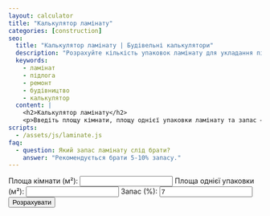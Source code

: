 ```yaml
---
layout: calculator
title: "Калькулятор ламінату"
categories: [construction]
seo:
  title: "Калькулятор ламінату | Будівельні калькулятори"
  description: "Розрахуйте кількість упаковок ламінату для укладання підлоги."
  keywords:
    - ламінат
    - підлога
    - ремонт
    - будівництво
    - калькулятор
  content: |
    <h2>Калькулятор ламінату</h2>
    <p>Введіть площу кімнати, площу однієї упаковки ламінату та запас — калькулятор визначить кількість упаковок.</p>
scripts:
  - /assets/js/laminate.js
faq:
  - question: Який запас ламінату слід брати?
    answer: "Рекомендується брати 5-10% запасу."
---
```


<form id="laminate-form" autocomplete="off">
  <label>
    Площа кімнати (м²):
    <input type="number" id="laminate-area" min="0" step="any" required>
  </label>
  <label>
    Площа однієї упаковки (м²):
    <input type="number" id="laminate-pack" min="0" step="any" required>
  </label>
  <label>
    Запас (%):
    <input type="number" id="laminate-waste" min="0" step="any" value="7">
  </label>
  <button type="submit">Розрахувати</button>
</form>
<div id="laminate-result" class="result"></div>

